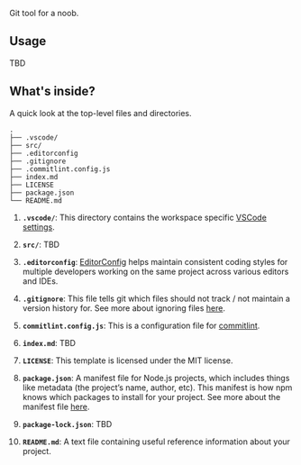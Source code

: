 Git tool for a noob.

## Usage
TBD

## What's inside?
A quick look at the top-level files and directories.

    .
    ├── .vscode/
    ├── src/
    ├── .editorconfig
    ├── .gitignore
    ├── .commitlint.config.js
    ├── index.md
    ├── LICENSE
    ├── package.json
    └── README.md

1. **`.vscode/`**: This directory contains the workspace specific [VSCode settings](https://code.visualstudio.com/docs/getstarted/settings).

2. **`src/`**: TBD

3. **`.editorconfig`**: [EditorConfig](https://editorconfig-specification.readthedocs.io/en/latest/#supported-pairs) helps maintain consistent coding styles for multiple developers working on the same project across various editors and IDEs.

4. **`.gitignore`**: This file tells git which files should not track / not maintain a version history for. See more about ignoring files [here](https://help.github.com/articles/ignoring-files/).

5. **`commitlint.config.js`**: This is a configuration file for [commitlint](https://commitlint.js.org/).

6. **`index.md`**: TBD

7. **`LICENSE`**: This template is licensed under the MIT license.

8. **`package.json`**: A manifest file for Node.js projects, which includes things like metadata (the project’s name, author, etc). This manifest is how npm knows which packages to install for your project. See more about the manifest file [here](https://docs.npmjs.com/cli/v6/configuring-npm/package-json).

9. **`package-lock.json`**: TBD

10. **`README.md`**: A text file containing useful reference information about your project.
